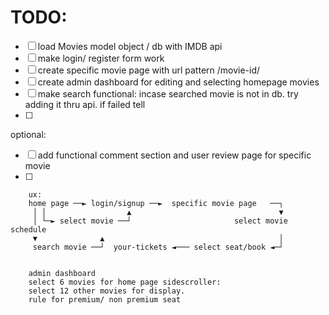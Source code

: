 TODO: 
======
- [ ] load Movies model object / db with IMDB api
- [ ] make login/ register form work
- [ ] create specific movie page with url pattern /movie-id/
- [ ] create admin dashboard for editing and selecting homepage movies
- [ ] make search functional: incase searched movie is not in db. try adding it thru api. if failed tell
- [ ] 


optional:
- [ ] add functional comment section and user review page for specific movie
- [ ] 


        ux:
        home page ──► login/signup ──►  specific movie page   ──┐
         │ │                  ▲                                 ▼
         │ └─► select movie ──┘                       select movie schedule 
         ▼              ▲                                       │          
         search movie ──┘  your-tickets ◄─── select seat/book ◄─┘


        admin dashboard
        select 6 movies for home page sidescroller:
        select 12 other movies for display.
        rule for premium/ non premium seat
